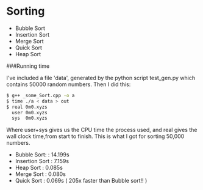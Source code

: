 Sorting 
=======

* Bubble Sort
* Insertion Sort
* Merge Sort
* Quick Sort
* Heap Sort


###Running time

I've included a file 'data', generated by the python script test_gen.py which contains 50000 random numbers.
Then I did this:

```sh
$ g++ _some_Sort.cpp -o a
$ time ./a < data > out
$ real 0m0.xyzs
  user 0m0.xyzs
  sys  0m0.xyzs	

``` 

Where user+sys gives us the CPU time the process used, and real gives the wall clock time,from start to finish.
This is what I got for sorting 50,000 numbers.
                    
* Bubble Sort:   : 14.199s
* Insertion Sort :  7.159s
* Heap Sort      :  0.085s
* Merge Sort     :  0.080s
* Quick Sort     :  0.069s   ( 205x faster than Bubble sort!! )
